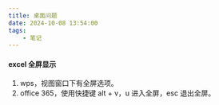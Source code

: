 ```yaml
---
title: 桌面问题
date: 2024-10-08 13:54:00
tags:
    - 笔记
---
```




####	excel 全屏显示

1. wps，视图窗口下有全屏选项。
2. office 365，使用快捷键 alt + v，u 进入全屏，esc 退出全屏。